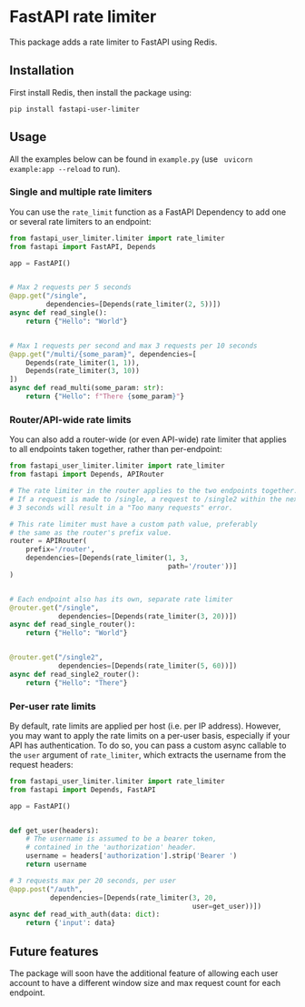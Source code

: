 # FastAPI rate limiter

This package adds a rate limiter to FastAPI using Redis.

## Installation

First install Redis, then install the package using:
```
pip install fastapi-user-limiter
```

## Usage

All the examples below can be found in `example.py` (use ` uvicorn example:app --reload` to run).

### Single and multiple rate limiters

You can use the `rate_limit` function as a FastAPI Dependency to add one or several rate limiters to an endpoint:

```python
from fastapi_user_limiter.limiter import rate_limiter
from fastapi import FastAPI, Depends

app = FastAPI()


# Max 2 requests per 5 seconds
@app.get("/single",
         dependencies=[Depends(rate_limiter(2, 5))])
async def read_single():
    return {"Hello": "World"}


# Max 1 requests per second and max 3 requests per 10 seconds
@app.get("/multi/{some_param}", dependencies=[
    Depends(rate_limiter(1, 1)),
    Depends(rate_limiter(3, 10))
])
async def read_multi(some_param: str):
    return {"Hello": f"There {some_param}"}
```

### Router/API-wide rate limits

You can also add a router-wide (or even API-wide) rate limiter that applies to all endpoints taken together,
rather than per-endpoint:

```python
from fastapi_user_limiter.limiter import rate_limiter
from fastapi import Depends, APIRouter

# The rate limiter in the router applies to the two endpoints together.
# If a request is made to /single, a request to /single2 within the next 
# 3 seconds will result in a "Too many requests" error.

# This rate limiter must have a custom path value, preferably 
# the same as the router's prefix value.
router = APIRouter(
    prefix='/router',
    dependencies=[Depends(rate_limiter(1, 3,
                                       path='/router'))]
)


# Each endpoint also has its own, separate rate limiter
@router.get("/single",
            dependencies=[Depends(rate_limiter(3, 20))])
async def read_single_router():
    return {"Hello": "World"}


@router.get("/single2",
            dependencies=[Depends(rate_limiter(5, 60))])
async def read_single2_router():
    return {"Hello": "There"}
```

### Per-user rate limits

By default, rate limits are applied per host (i.e. per IP address). However, 
you may want to apply the rate limits on a per-user basis, especially if your
API has authentication. To do so, you can pass a custom async callable to the
`user` argument of `rate_limiter`, which extracts the username from the request
headers:

```python
from fastapi_user_limiter.limiter import rate_limiter
from fastapi import Depends, FastAPI

app = FastAPI()


def get_user(headers):
    # The username is assumed to be a bearer token,
    # contained in the 'authorization' header.
    username = headers['authorization'].strip('Bearer ')
    return username

# 3 requests max per 20 seconds, per user
@app.post("/auth",
          dependencies=[Depends(rate_limiter(3, 20,
                                             user=get_user))])
async def read_with_auth(data: dict):
    return {'input': data}
```

## Future features

The package will soon have the additional feature of allowing each user account to have a different window size and max 
request count for each endpoint.
